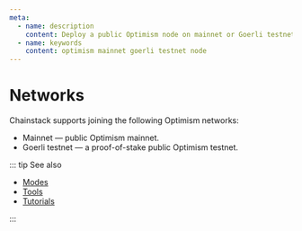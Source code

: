 ```yaml
---
meta:
  - name: description
    content: Deploy a public Optimism node on mainnet or Goerli testnet with Chainstack in seconds.
  - name: keywords
    content: optimism mainnet goerli testnet node
---
```


# Networks

Chainstack supports joining the following Optimism networks:

* Mainnet — public Optimism mainnet.
* Goerli testnet — a proof-of-stake public Optimism testnet.

::: tip See also

* [Modes](/operations/optimism/modes)
* [Tools](/operations/optimism/tools)
* [Tutorials](/tutorials/optimism/)

:::
